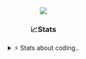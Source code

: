 <div align="center">
  
<p align="center">
  <img src="https://lanyard.cnrad.dev/api/1018290650602553364" />
</p>

### 📈Stats
<details>
    <summary> ⚡ Stats about coding.. </> </summary>
    <br/>

<!--START_SECTION:waka-->
![Code Time](http://img.shields.io/badge/Code%20Time-142%20hrs%205%20mins-blue)

![Profile Views](http://img.shields.io/badge/Profile%20Views-9-blue)

**🐱 My GitHub Data** 

> 📦 1.2 MB Used in GitHub's Storage 
 > 
> 🏆 14 Contributions in the Year 2025
 > 
> 💼 Opted to Hire
 > 
> 📜 5 Public Repositories 
 > 
> 🔑 19 Private Repositories 
 > 
**I'm an Early 🐤** 

```text
🌞 Morning                27 commits          ██░░░░░░░░░░░░░░░░░░░░░░░   06.85 % 
🌆 Daytime                187 commits         ████████████░░░░░░░░░░░░░   47.46 % 
🌃 Evening                137 commits         █████████░░░░░░░░░░░░░░░░   34.77 % 
🌙 Night                  43 commits          ███░░░░░░░░░░░░░░░░░░░░░░   10.91 % 
```
📅 **I'm Most Productive on Sunday** 

```text
Monday                   23 commits          █░░░░░░░░░░░░░░░░░░░░░░░░   05.84 % 
Tuesday                  48 commits          ███░░░░░░░░░░░░░░░░░░░░░░   12.18 % 
Wednesday                51 commits          ███░░░░░░░░░░░░░░░░░░░░░░   12.94 % 
Thursday                 62 commits          ████░░░░░░░░░░░░░░░░░░░░░   15.74 % 
Friday                   54 commits          ███░░░░░░░░░░░░░░░░░░░░░░   13.71 % 
Saturday                 69 commits          ████░░░░░░░░░░░░░░░░░░░░░   17.51 % 
Sunday                   87 commits          ██████░░░░░░░░░░░░░░░░░░░   22.08 % 
```


📊 **This Week I Spent My Time On** 

```text
🕑︎ Time Zone: Europe/Berlin

💬 Programming Languages: 
Lua                      13 hrs 2 mins       ███████████████░░░░░░░░░░   58.59 % 
Bash                     4 hrs 25 mins       █████░░░░░░░░░░░░░░░░░░░░   19.90 % 
JavaScript               1 hr 35 mins        ██░░░░░░░░░░░░░░░░░░░░░░░   07.13 % 
Other                    1 hr 30 mins        ██░░░░░░░░░░░░░░░░░░░░░░░   06.76 % 
Text                     39 mins             █░░░░░░░░░░░░░░░░░░░░░░░░   02.95 % 

🔥 Editors: 
VS Code                  22 hrs 14 mins      █████████████████████████   100.00 % 

🐱‍💻 Projects: 
[gamemode]               14 hrs 24 mins      ████████████████░░░░░░░░░   64.78 % 
backend-related          4 hrs 11 mins       █████░░░░░░░░░░░░░░░░░░░░   18.82 % 
banner                   1 hr 2 mins         █░░░░░░░░░░░░░░░░░░░░░░░░   04.66 % 
neohost                  55 mins             █░░░░░░░░░░░░░░░░░░░░░░░░   04.15 % 
Unknown Project          37 mins             █░░░░░░░░░░░░░░░░░░░░░░░░   02.82 % 

💻 Operating System: 
Windows                  22 hrs 14 mins      █████████████████████████   100.00 % 
```

**I Mostly Code in JavaScript** 

```text
JavaScript               8 repos             █████████░░░░░░░░░░░░░░░░   34.78 % 
Lua                      6 repos             ███████░░░░░░░░░░░░░░░░░░   26.09 % 
Python                   3 repos             ███░░░░░░░░░░░░░░░░░░░░░░   13.04 % 
TypeScript               2 repos             ██░░░░░░░░░░░░░░░░░░░░░░░   08.70 % 
HTML                     1 repo              █░░░░░░░░░░░░░░░░░░░░░░░░   04.35 % 
```




 Last Updated on 28/01/2025 03:20:03 UTC
<!--END_SECTION:waka-->
</details>

